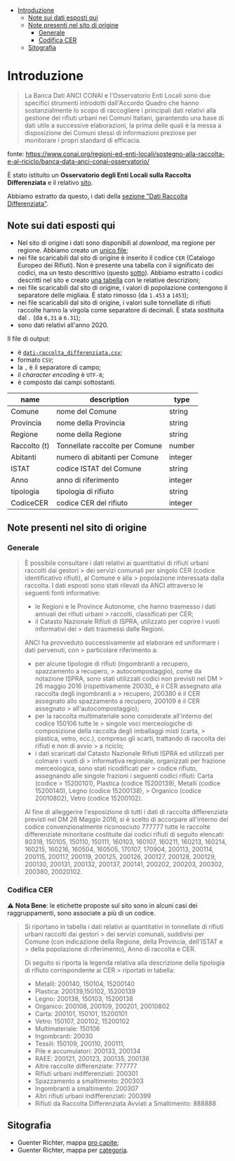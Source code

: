 - [Introduzione](#introduzione)
  - [Note sui dati esposti qui](#note-sui-dati-esposti-qui)
  - [Note presenti nel sito di origine](#note-presenti-nel-sito-di-origine)
    - [Generale](#generale)
    - [Codifica CER](#codifica-cer)
  - [Sitografia](#sitografia)

# Introduzione

> La Banca Dati ANCI CONAI e l'Osservatorio Enti Locali sono due specifici strumenti introdotti dall'Accordo Quadro che hanno sostanzialmente lo scopo di raccogliere i principali dati relativi alla gestione dei rifiuti urbani nei Comuni Italiani, garantendo una base di dati utile a successive elaborazioni, la prima delle quali è la messa a disposizione dei Comuni stessi di informazioni preziose per monitorare i propri standard di efficacia.

fonte: <https://www.conai.org/regioni-ed-enti-locali/sostegno-alla-raccolta-e-al-riciclo/banca-data-anci-conai-osservatorio/>

È stato istituito un **Osservatorio degli Enti Locali sulla Raccolta Differenziata** e il relativo [sito](https://www.osservatorioraccoltadifferenziata.it/).

Abbiamo estratto da questo, i dati della [sezione "Dati Raccolta Differenziata"](https://www.osservatorioraccoltadifferenziata.it/cercadati_new.php).

## Note sui dati esposti qui

- Nel sito di origine i dati sono disponibili al *download*, ma regione per regione. Abbiamo creato un [unico file](dati-raccolta_differenziata.csv);
- nei file scaricabili dal sito di origine è inserito il codice `CER` (Catalogo Europeo dei Rifiuti). Non è presente una tabella con il significato dei codici, ma un testo descrittivo (questo [sotto](#codifica-cer)). Abbiamo estratto i codici descritti nel sito e creato [una tabella](codici.csv) con le relative descrizioni;
- nei file scaricabili dal sito di origine, i valori di popolazione contengono il separatore delle migliaia. È stato rimosso (da `1.453` a `1453`);
- nei file scaricabili dal sito di origine, i valori sulle tonnellate di rifiuti raccolte hanno la virgola come separatore di decimali. È stata sostituita dal `.` (da `6,31` a `6.31`);
- sono dati relativi all'anno 2020.

Il file di output:

- è [`dati-raccolta_differenziata.csv`](dati-raccolta_differenziata.csv);
- formato `CSV`;
- la `,` è il separatore di campo;
- il *character encoding* è `UTF-8`;
- è composto dai campi sottostanti.

| name | description | type |
| --- | --- | --- |
| Comune | nome del Comune | string |
| Provincia | nome della Provincia | string |
| Regione | nome della Regione | string |
| Raccolto (t) | Tonnellate raccolte per Comune | number |
| Abitanti | numero di abitanti per Comune | integer |
| ISTAT | codice ISTAT del Comune | string |
| Anno | anno di riferimento | integer |
| tipologia | tipologia di rifiuto | string |
| CodiceCER | codice CER del rifiuto | integer |

## Note presenti nel sito di origine

### Generale

> È possibile consultare i dati relativi ai quantitativi di rifiuti urbani raccolti dai gestori > dei servizi comunali per singolo CER (codice identificativo rifiuti), al Comune e alla > popolazione interessata dalla raccolta.
> I dati esposti sono stati rilevati da ANCI attraverso le seguenti fonti informative:
>
> - le Regioni e le Province Autonome, che hanno trasmesso i dati annuali dei rifiuti urbani > raccolti, classificati per CER;
> - il Catasto Nazionale Rifiuti di ISPRA, utilizzato per coprire i vuoti informativi dei > dati trasmessi dalle Regioni.
>
> ANCI ha provveduto successivamente ad elaborare ed uniformare i dati pervenuti, con > particolare riferimento a:
>
> - per alcune tipologie di rifiuti (ingombranti a recupero, spazzamento a recupero, > autocompostaggio), come da notazione ISPRA, sono stati utilizzati codici non previsti nel DM > 26 maggio 2016 (rispettivamente 20030\_ è il CER assegnato alla raccolta degli ingombranti a > recupero, 200380 è il CER assegnato allo spazzamento a recupero, 200109 è il CER assegnato > all'autocompostaggio);
> - per la raccolta multimateriale sono considerate all'interno del codice 150106 tutte le > singole voci merceologiche di composizione della raccolta degli imballaggi misti (carta, > plastica, vetro, ecc.), compreso gli scarti, trattando di raccolta dei rifiuti e non di avvio > a riciclo;
> - i dati scaricati dal Catasto Nazionale Rifiuti ISPRA ed utilizzati per colmare i vuoti di > informativa regionale, organizzati per frazione merceologica, sono stati ricodificati per > codice rifiuto, assegnando alle singole frazioni i seguenti codici rifiuti: Carta (codice > 15200101), Plastica (codice 15200139), Metalli (codice 15200140), Legno (codice 15200138), > Organico (codice 20010802), Vetro (codice 15200102).
>
> Al fine di alleggerire l'esposizione di tutti i dati di raccolta differenziata previsti nel DM 26 Maggio 2016, si è scelto di accorpare all'interno del codice convenzionalmente riconosciuto 777777 tutte le raccolte differenziate minoritarie costituite dai codici rifiuti di seguito elencati: 80318, 150105, 150110, 150111, 160103, 160107, 160211, 160213, 160214, 160215, 160216, 160504, 160505, 170107, 170904, 200113, 200114, 200115, 200117, 200119, 200125, 200126, 200127, 200128, 200129, 200130, 200131, 200132, 200137, 200141, 200202, 200203, 200302, 200380, 20020102.

### Codifica CER

⚠️ **Nota Bene**: le etichette proposte sul sito sono in alcuni casi dei raggruppamenti, sono associate a più di un codice.

> Si riportano in tabella i dati relativi ai quantitativi in tonnellate di rifiuti urbani raccolti dai gestori > dei servizi comunali, suddivisi per Comune (con indicazione della Regione, della Provincia, dell'ISTAT e > della popolazione di riferimento), Anno di raccolta e CER.
>
> Di seguito si riporta la legenda relativa alla descrizione della tipologia di rifiuto corrispondente ai CER > riportati in tabella:
>
> - Metalli: 200140, 150104, 15200140
> - Plastica: 200139,150102, 15200139
> - Legno: 200138, 150103, 15200138
> - Organico: 200108, 200109, 200201, 20010802
> - Carta: 200101, 150101, 15200101
> - Vetro: 150107, 200102, 15200102
> - Multimateriale: 150106
> - Ingombranti: 20030
> - Tessili: 150109, 200110, 200111,
> - Pile e accumulatori: 200133, 200134
> - RAEE: 200121, 200123, 200135, 200136
> - Altre raccolte differenziate: 777777
> - Rifiuti urbani indifferenziati: 200301
> - Spazzamento a smaltimento: 200303
> - Ingombranti a smaltimento: 200307
> - Altri rifiuti urbani indifferenziati: 200399
> - Rifiuti da Raccolta Differenziata Avviati a Smaltimento: 888888

## Sitografia

- Guenter Richter, mappa [pro capite](https://observablehq.com/d/feec2d7f1f3efed7);
- Guenter Richter, mappa per [categoria](https://observablehq.com/d/5c958a14624a759a).
